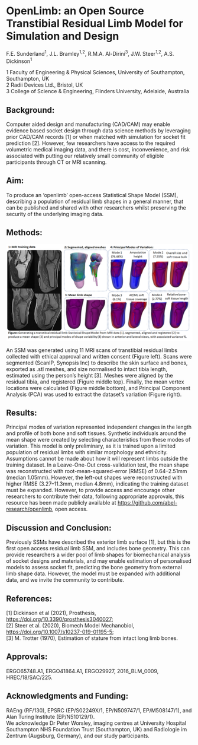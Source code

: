 # OpenLimb: an Open Source Transtibial Residual Limb Model for Simulation and Design
F.E. Sunderland<sup>1</sup>, J.L. Bramley<sup>1,2</sup>, R.M.A. Al-Dirini<sup>3</sup>, J.W. Steer<sup>1,2</sup>, A.S. Dickinson<sup>1</sup>

1 Faculty of Engineering & Physical Sciences, University of Southampton, Southampton, UK  
2 Radii Devices Ltd., Bristol, UK  
3 College of Science & Engineering, Flinders University, Adelaide, Australia 

## Background: 
Computer aided design and manufacturing (CAD/CAM) may enable evidence based socket design through data science methods by leveraging prior CAD/CAM records [1] or when matched with simulation for socket fit prediction [2]. However, few researchers have access to the required volumetric medical imaging data, and there is cost, inconvenience, and risk associated with putting our relatively small community of eligible participants through CT or MRI scanning. 

## Aim: 
To produce an ‘openlimb’ open-access Statistical Shape Model (SSM), describing a population of residual limb shapes in a general manner, that can be published and shared with other researchers whilst preserving the security of the underlying imaging data. 

## Methods: 
<p align="center">
  <img src="../abstract/Process.png" alt="Generating a transtibial residual limb Statistical Shape Model from MRI data (1), segmented, aligned and registered (2) to produce a mean shape (3) and principal modes of shape variability (4) shown in anterior and lateral views, with associated variance %" width="600"/>
</p>

An SSM was generated using 11 MRI scans of transtibial residual limbs collected with ethical approval and written consent (Figure left). Scans were segmented (ScanIP, Synopsis Inc) to describe the skin surface and bones, exported as .stl meshes, and size normalised to intact tibia length, estimated using the person’s height [3]. Meshes were aligned by the residual tibia, and registered (Figure middle top). Finally, the mean vertex locations were calculated (Figure middle bottom), and Principal Component Analysis (PCA) was used to extract the dataset’s variation (Figure right). 

## Results: 
Principal modes of variation represented independent changes in the length and profile of both bone and soft tissues. Synthetic individuals around the mean shape were created by selecting characteristics from these modes of variation. This model is only preliminary, as it is trained upon a limited population of residual limbs with similar morphology and ethnicity. Assumptions cannot be made about how it will represent limbs outside the training dataset. In a Leave-One-Out cross-validation test, the mean shape was reconstructed with root-mean-squared-error (RMSE) of 0.64–2.51mm (median 1.05mm). However, the left-out shapes were reconstructed with higher RMSE (3.27–11.3mm, median 4.8mm), indicating the training dataset must be expanded. However, to provide access and encourage other researchers to contribute their data, following appropriate approvals, this resource has been made publicly available at https://github.com/abel-research/openlimb, open access. 

## Discussion and Conclusion: 
Previously SSMs have described the exterior limb surface [1], but this is the first open access residual limb SSM, and includes bone geometry. This can provide researchers a wider pool of limb shapes for biomechanical analysis of socket designs and materials, and may enable estimation of personalised models to assess socket fit, predicting the bone geometry from external limb shape data. However, the model must be expanded with additional data, and we invite the community to contribute. 

## References: 
[1] Dickinson et al (2021), Prosthesis, https://doi.org/10.3390/prosthesis3040027;  
[2] Steer et al. (2020), Biomech Model Mechanobiol, https://doi.org/10.1007/s10237-019-01195-5;  
[3] M. Trotter (1970), Estimation of stature from intact long limb bones.  

## Approvals: 
ERGO65748.A1, ERGO41864.A1, ERGO29927, 2016_BLM_0009, HREC/18/SAC/225.

## Acknowledgments and Funding: 
RAEng (RF/130), EPSRC (EP/S02249X/1, EP/N509747/1, EP/M508147/1), and Alan Turing Institute (EP/N510129/1).  
We acknowledge Dr Peter Worsley, imaging centres at University Hospital Southampton NHS Foundation Trust (Southampton, UK) and Radiologie im Zentrum (Augsburg, Germany), and our study participants.
